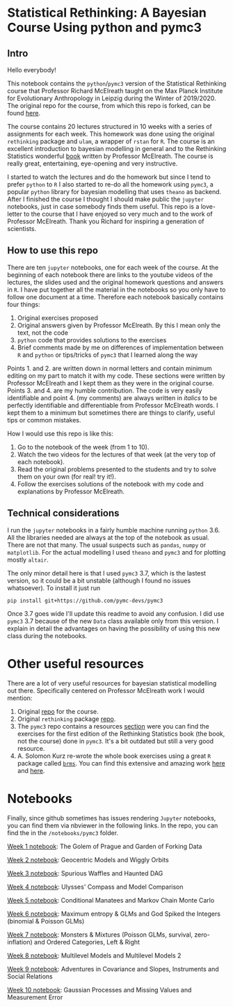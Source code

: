 Statistical Rethinking: A Bayesian Course Using python and pymc3
===============

## Intro

Hello everybody!

This notebook contains the `python`/`pymc3` version of the Statistical Rethinking course that Professor Richard McElreath taught on the Max Planck Institute for Evolutionary Anthropology in Leipzig during the Winter of 2019/2020. The original repo for the course, from which this repo is forked, can be found [here](https://github.com/rmcelreath/statrethinking_winter2019).

The course contains 20 lectures structured in 10 weeks with a series of assignments for each week. This homework was done using the original `rethinking` package and `ulam`, a wrapper of `rstan` for `R`. The course is an excellent introduction to bayesian modelling in general and to the Rethinking Statistics wonderful [book](https://xcelab.net/rm/statistical-rethinking/) written by Professor McElreath. The course is really great, entertaining, eye-opening and very instructive.

I started to watch the lectures and do the homework but since I tend to prefer `python` to `R` I also started to re-do all the homework using `pymc3`, a popular `python` library for bayesian modelling that uses `theano` as backend. After I finished the course I thought I should make public the `jupyter` notebooks, just in case somebody finds them useful. This repo is a love-letter to the course that I have enjoyed so very much and to the work of Professor McElreath. Thank you Richard for inspiring a generation of scientists.

## How to use this repo

There are ten `jupyter` notebooks, one for each week of the course. At the beginning of each notebook there are links to the youtube videos of the lectures, the slides used and the original homework questions and answers in `R`. I have put together all the material in the notebooks so you only have to follow one document at a time. Therefore each notebook basically contains four things:

1. Original exercises proposed
2. Original answers given by Professor McElreath. By this I mean only the text, not the code
3. `python` code that provides solutions to the exercises
4. Brief comments made by me on differences of implementation between `R` and `python` or tips/tricks of `pymc3` that I learned along the way

Points 1. and 2. are written down in normal letters and contain minimum editing on my part to match it with my code. These sections were written by Professor McElreath and I kept them as they were in the original course. Points 3. and 4. are my humble contribution. The code is very easily identifiable and point 4. (my comments) are always written in _italics_ to be perfectly identifiable and differentiable from Professor McElreath words. I kept them to a minimum but sometimes there are things to clarify, useful tips or common mistakes.

How I would use this repo is like this:

1. Go to the notebook of the week (from 1 to 10).
2. Watch the two videos for the lectures of that week (at the very top of each notebook).
3. Read the original problems presented to the students and try to solve them on your own (for real! try it!).
4. Follow the exercises solutions of the notebook with my code and explanations by Professor McElreath.

## Technical considerations

I run the `jupyter` notebooks in a fairly humble machine running `python` 3.6. All the libraries needed are always at the top of the notebook as usual. There are not that many. The usual suspects such as `pandas`, `numpy` or `matplotlib`. For the actual modelling I used `theano` and `pymc3` and for plotting mostly `altair`.

The only minor detail here is that I used `pymc3` 3.7, which is the lastest version, so it could be a bit unstable (although I found no issues whatsoever). To install it just run

```
pip install git+https://github.com/pymc-devs/pymc3
```

Once 3.7 goes wide I'll update this readme to avoid any confusion. I did use `pymc3` 3.7 because of the new `Data` class available only from this version. I explain in detail the advantages on having the possibility of using this new class during the notebooks.

# Other useful resources

There are a lot of very useful resources for bayesian statistical modelling out there. Specifically centered on Professor McElreath work I would mention:

1. Original [repo](https://github.com/rmcelreath/statrethinking_winter2019) for the course.
2. Original `rethinking` package [repo](https://github.com/rmcelreath/rethinking).
3. The `pymc3` repo contains a resources [section](https://github.com/pymc-devs/resources/tree/master/Rethinking) were you can find the exercises for the first edition of the Rethinking Statistics book (the book, not the course) done in `pymc3`. It's a bit outdated but still a very good resource.
4. A. Solomon Kurz re-wrote the whole book exercises using a great `R` package called [`brms`](https://github.com/paul-buerkner/brms). You can find this extensive and amazing work [here](https://github.com/ASKurz/Statistical_Rethinking_with_brms_ggplot2_and_the_tidyverse) and [here](https://bookdown.org/ajkurz/Statistical_Rethinking_recoded/). 

# Notebooks

Finally, since github sometimes has issues rendering `Jupyter` notebooks, you can find them via nbviewer in the following links. In the repo, you can find the in the `/notebooks/pymc3` folder.

[Week 1 notebook](https://nbviewer.jupyter.org/github/gbosquechacon/statrethinking_winter2019/blob/master/notebooks/pymc3/rethink_stats_pymc3_w01.ipynb): The Golem of Prague and Garden of Forking Data

[Week 2 notebook](https://nbviewer.jupyter.org/github/gbosquechacon/statrethinking_winter2019/blob/master/notebooks/pymc3/rethink_stats_pymc3_w02.ipynb): Geocentric Models and Wiggly Orbits

[Week 3 notebook](https://nbviewer.jupyter.org/github/gbosquechacon/statrethinking_winter2019/blob/master/notebooks/pymc3/rethink_stats_pymc3_w03.ipynb): Spurious Waffles and Haunted DAG

[Week 4 notebook](https://nbviewer.jupyter.org/github/gbosquechacon/statrethinking_winter2019/blob/master/notebooks/pymc3/rethink_stats_pymc3_w04.ipynb): Ulysses' Compass and Model Comparison

[Week 5 notebook](https://nbviewer.jupyter.org/github/gbosquechacon/statrethinking_winter2019/blob/master/notebooks/pymc3/rethink_stats_pymc3_w05.ipynb): Conditional Manatees and Markov Chain Monte Carlo

[Week 6 notebook](https://nbviewer.jupyter.org/github/gbosquechacon/statrethinking_winter2019/blob/master/notebooks/pymc3/rethink_stats_pymc3_w06.ipynb): Maximum entropy & GLMs and God Spiked the Integers (binomial & Poisson GLMs)

[Week 7 notebook](https://nbviewer.jupyter.org/github/gbosquechacon/statrethinking_winter2019/blob/master/notebooks/pymc3/rethink_stats_pymc3_w07.ipynb): Monsters & Mixtures (Poisson GLMs, survival, zero-inflation) and Ordered Categories, Left & Right

[Week 8 notebook](https://nbviewer.jupyter.org/github/gbosquechacon/statrethinking_winter2019/blob/master/notebooks/pymc3/rethink_stats_pymc3_w08.ipynb): Multilevel Models and Multilevel Models 2

[Week 9 notebook](https://nbviewer.jupyter.org/github/gbosquechacon/statrethinking_winter2019/blob/master/notebooks/pymc3/rethink_stats_pymc3_w09.ipynb): Adventures in Covariance and Slopes, Instruments and Social Relations

[Week 10 notebook](https://nbviewer.jupyter.org/github/gbosquechacon/statrethinking_winter2019/blob/master/notebooks/pymc3/rethink_stats_pymc3_w10.ipynb): Gaussian Processes and Missing Values and Measurement Error
